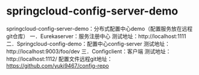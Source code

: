# springcloud-config-server-demo
springcloud-config-server-demo：分布式配置中心demo（配置服务放在远程git仓库）
一．Eurekaserver：服务注册中心 测试地址：http://localhost:1111 
二．Springcloud-config-demo：配置中心config-server 测试地址：http://localhost:9003/foo/dev 
三．Configclient：客户端 测试地址：http://localhost:1112/ 
配置文件远程git地址：https://github.com/yuki9467/config-repo
